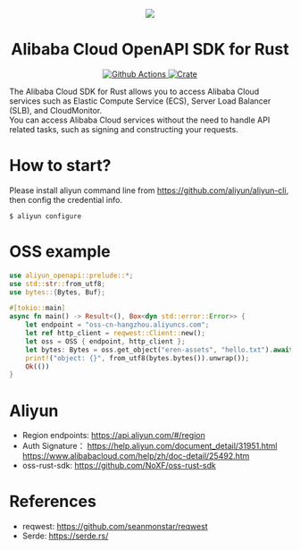 <p align="center">
   <a href="https://cn.aliyun.com/">
      <img src="https://docs.alibabagroup.com/assets2/images/en/news/library_logos_aliyun_large.png">
   </a>
</p>

<h1 align="center">Alibaba Cloud OpenAPI SDK for Rust</h1>

<p align="center">
  <a href="https://github.com/linux-china/aliyun-openapi-rust-sdk/actions">
    <img alt="Github Actions" src="https://img.shields.io/github/workflow/status/linux-china/aliyun-openapi-rust-sdk/Rust">
  </a>
  <a href="https://crates.io/crates/aliyun-openapi">
    <img alt="Crate" src="https://img.shields.io/crates/v/aliyun-openapi">
  </a>

</p>

The Alibaba Cloud SDK for Rust allows you to access Alibaba Cloud services such as Elastic Compute Service (ECS), Server Load Balancer (SLB), and CloudMonitor.  
You can access Alibaba Cloud services without the need to handle API related tasks, such as signing and constructing your requests.

# How to start?
Please install aliyun command line from https://github.com/aliyun/aliyun-cli, then config the credential info.

```
$ aliyun configure
```

# OSS example

```rust
use aliyun_openapi::prelude::*;
use std::str::from_utf8;
use bytes::{Bytes, Buf};

#[tokio::main]
async fn main() -> Result<(), Box<dyn std::error::Error>> {
    let endpoint = "oss-cn-hangzhou.aliyuncs.com";
    let ref http_client = reqwest::Client::new();
    let oss = OSS { endpoint, http_client };
    let bytes: Bytes = oss.get_object("eren-assets", "hello.txt").await?;
    print!("object: {}", from_utf8(bytes.bytes()).unwrap());
    Ok(())
}
```

# Aliyun

* Region endpoints: https://api.aliyun.com/#/region
* Auth Signature：  https://help.aliyun.com/document_detail/31951.html  https://www.alibabacloud.com/help/zh/doc-detail/25492.htm
* oss-rust-sdk: https://github.com/NoXF/oss-rust-sdk

# References

* reqwest: https://github.com/seanmonstar/reqwest
* Serde: https://serde.rs/
